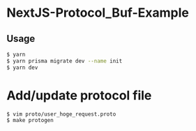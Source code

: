 # NextJS-Protocol_Buf-Example

## Usage

```sh
$ yarn
$ yarn prisma migrate dev --name init
$ yarn dev
```

# Add/update protocol file

```sh
$ vim proto/user_hoge_request.proto
$ make protogen
```
